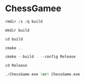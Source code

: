 # ChessGamee
```cpp
rmdir /s /q build

mkdir build

cd build

cmake ..

cmake --build . --config Release

cd Release

./ChessGame.exe (or) ChessGame.exe
```
